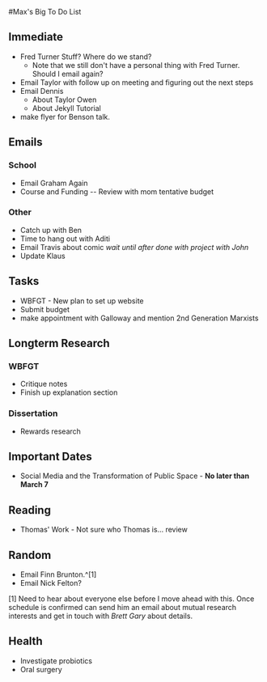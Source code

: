 #Max's Big To Do List

## Immediate

* Fred Turner Stuff? Where do we stand?
	* Note that we still don't have a personal thing with Fred Turner. Should I email again?
* Email Taylor with follow up on meeting and figuring out the next steps
* Email Dennis
	* About Taylor Owen
	* About Jekyll Tutorial
* make flyer for Benson talk. 

## Emails

### School

* Email Graham Again
* Course and Funding -- Review with mom tentative budget

### Other

* Catch up with Ben
* Time to hang out with Aditi
* Email Travis about comic *wait until after done with project with John*
* Update Klaus

## Tasks

* WBFGT - New plan to set up website
* Submit budget
* make appointment with Galloway and mention 2nd Generation Marxists 

## Longterm Research

### WBFGT

* Critique notes
* Finish up explanation section

### Dissertation

* Rewards research

## Important Dates

* Social Media and the Transformation of Public Space - **No later than March 7**

## Reading

* Thomas' Work - Not sure who Thomas is... review

## Random

* Email Finn Brunton.^[1]
* Email Nick Felton?

[1] Need to hear about everyone else before I move ahead with this. Once schedule is confirmed can send him an email about mutual research interests and get in touch with *Brett Gary* about details.

## Health

* Investigate probiotics
* Oral surgery

